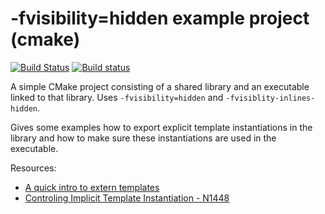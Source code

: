 # -fvisibility=hidden example project (cmake)

[![Build Status](https://travis-ci.org/thorbenk/fvisibility_hidden_test.svg?branch=master)](https://travis-ci.org/thorbenk/fvisibility_hidden_test) [![Build status](https://ci.appveyor.com/api/projects/status/71v4m0jlf1nn9u3u?svg=true)](https://ci.appveyor.com/project/thorbenk/fvisibility-hidden-test)

A simple CMake project consisting of a shared library and an executable
linked to that library. Uses `-fvisibility=hidden` and
`-fvisiblity-inlines-hidden`.

Gives some examples how to export explicit template instantiations
in the library and how to make sure these instantiations are used in
the executable.

Resources:

- [A quick intro to extern templates](http://blog.bitwigglers.org/extern-templates/)
- [Controling Implicit Template Instantiation - N1448](http://www.open-std.org/jtc1/sc22/wg21/docs/papers/2003/n1448.pdf)

